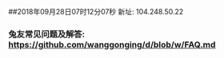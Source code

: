 ##2018年09月28日07时12分07秒 新址: 104.248.50.22
### 兔友常见问题及解答: https://github.com/wanggonging/d/blob/w/FAQ.md
